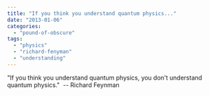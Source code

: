 ```yaml
---
title: "If you think you understand quantum physics..."
date: "2013-01-06"
categories: 
  - "pound-of-obscure"
tags: 
  - "physics"
  - "richard-fenyman"
  - "understanding"
---
```


"If you think you understand quantum physics, you don't understand quantum physics."  -- Richard Feynman
